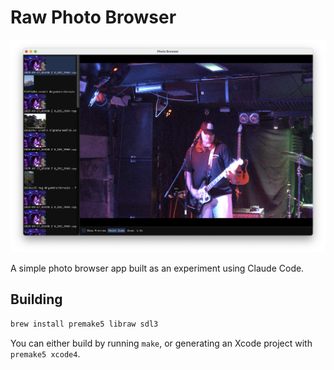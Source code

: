 # Raw Photo Browser

![](./images/screenshot.png)

A simple photo browser app built as an experiment using Claude Code.

## Building

```bash
brew install premake5 libraw sdl3
```

You can either build by running `make`, or generating an Xcode project with `premake5 xcode4`.
